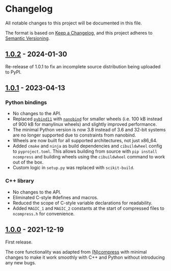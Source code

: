 # Changelog

All notable changes to this project will be documented in this file.

The format is based on [Keep a Changelog](https://keepachangelog.com/en/1.1.0/),
and this project adheres to [Semantic Versioning](https://semver.org/spec/v2.0.0.html).

## [1.0.2] - 2024-01-30

Re-release of 1.0.1 to fix an incomplete source distribution being uploaded to PyPI.

## [1.0.1] - 2023-04-13

### Python bindings

* No changes to the API.
* Replaced [`pybind11`](https://github.com/pybind/pybind11) with [`nanobind`](https://github.com/wjakob/nanobind) for smaller wheels (i.e. 100 kB instead of 900 kB for manylinux wheels) and slightly improved performance.
* The minimal Python version is now 3.8 instead of 3.6 and 32-bit systems are no longer supported due to constraints from nanobind.
* Wheels are now built for all supported architectures, not just x86_64.
* Added `cmake` and `ninja` as build dependencies and `cibuildwheel` config to `pyproject.toml`.
  This allows building from source with `pip install ncompress` and building wheels using the `cibuildwheel` command to work out of the box.
* Custom logic in `setup.py` was replaced with `scikit-build`.

### C++ library

* No changes to the API.
* Eliminated C-style #defines and macros.
* Reduced the scope of C-style variable declarations for readability.
* Added `MAGIC_1` and `MAGIC_2` constants at the start of compressed files to `ncompress.h` for convenience.

## [1.0.0] - 2021-12-19

First release.

The core functionality was adapted from [(N)compress](https://github.com/vapier/ncompress) with minimal changes 
to make it work smoothly with C++ and Python without introducing any new bugs.

[1.0.2]: https://github.com/valgur/ncompress/compare/v1.0.1...v1.0.2
[1.0.1]: https://github.com/valgur/ncompress/compare/v1.0.0...v1.0.1
[1.0.0]: https://github.com/valgur/ncompress/releases/tag/v1.0.0